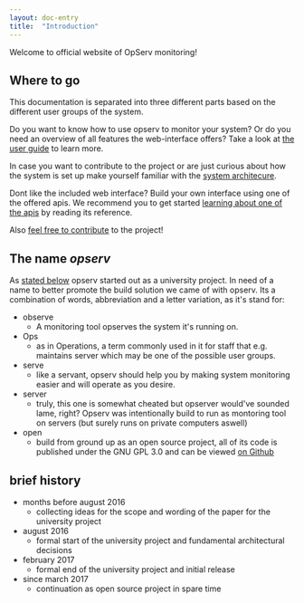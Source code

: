 ```yaml
---
layout: doc-entry
title:  "Introduction"
---
```


Welcome to official website of OpServ monitoring!

## Where to go <a name="doc-overview"></a>

This documentation is separated into three different parts 
based on the different user groups of the system.

Do you want to know how to use opserv to monitor your system? Or do you need an overview of all features the web-interface offers? Take a look at [the user guide](/docs/guide) to learn more.

In case you want to contribute to the project or are just curious about how the system is set up make yourself familiar with the [system architecure](/docs/architecure).

Dont like the included web interface? Build your own interface using one of the offered apis. 
We recommend you to get started [learning about one of the apis](/docs/apis) by reading its reference.

Also [feel free to contribute](/contribute) to the project!

## The name _opserv_ <a name="naming"></a>

As [stated below](#history) opserv started out as a university project.
In need of a name to better promote the build solution we came of with opserv.
Its a combination of words, abbreviation and a letter variation, as it's stand for:

- observe
  - A monitoring tool opserves the system it's running on.
- Ops
  - as in Operations, a term commonly used in it for staff that e.g. maintains server which may be one of the possible user groups.
- serve
  - like a servant, opserv should help you by making system monitoring easier and will operate as you desire.
- server
  - truly, this one is somewhat cheated but opserver would've sounded lame, right? Opserv was intentionally build to run as montoring tool on servers (but surely runs on private computers aswell)
- open
  - build from ground up as an open source project, all of its code is published under the GNU GPL 3.0 and can be viewed [on Github](https://github.com/OpServ-Monitoring)

## brief history <a name="history"></a>

- months before august 2016
  - collecting ideas for the scope and wording of the paper for the university project
- august 2016
  - formal start of the university project and fundamental architectural decisions
- february 2017
  - formal end of the university project and initial release
- since march 2017
  - continuation as open source project in spare time

